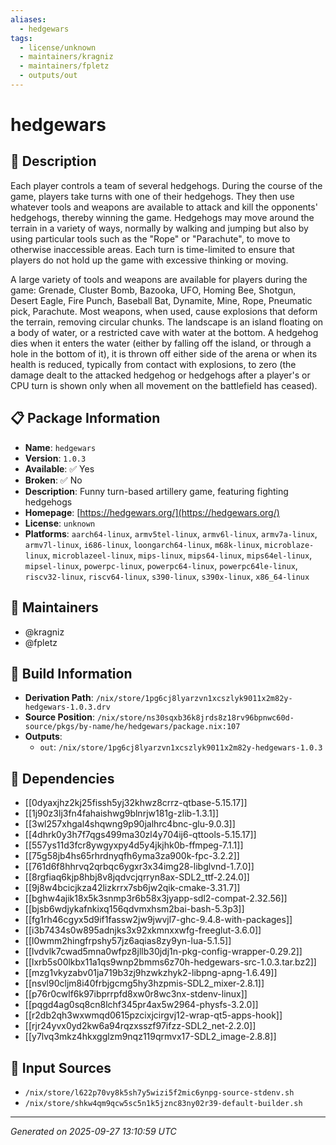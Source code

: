 ```yaml
---
aliases:
  - hedgewars
tags:
  - license/unknown
  - maintainers/kragniz
  - maintainers/fpletz
  - outputs/out
---
```


# hedgewars

## 📝 Description

Each player controls a team of several hedgehogs. During the course of
the game, players take turns with one of their hedgehogs. They then use
whatever tools and weapons are available to attack and kill the
opponents' hedgehogs, thereby winning the game. Hedgehogs may move
around the terrain in a variety of ways, normally by walking and jumping
but also by using particular tools such as the "Rope" or "Parachute", to
move to otherwise inaccessible areas. Each turn is time-limited to
ensure that players do not hold up the game with excessive thinking or
moving.

A large variety of tools and weapons are available for players during
the game: Grenade, Cluster Bomb, Bazooka, UFO, Homing Bee, Shotgun,
Desert Eagle, Fire Punch, Baseball Bat, Dynamite, Mine, Rope, Pneumatic
pick, Parachute. Most weapons, when used, cause explosions that deform
the terrain, removing circular chunks. The landscape is an island
floating on a body of water, or a restricted cave with water at the
bottom. A hedgehog dies when it enters the water (either by falling off
the island, or through a hole in the bottom of it), it is thrown off
either side of the arena or when its health is reduced, typically from
contact with explosions, to zero (the damage dealt to the attacked
hedgehog or hedgehogs after a player's or CPU turn is shown only when
all movement on the battlefield has ceased).

## 📋 Package Information

- **Name**: `hedgewars`
- **Version**: `1.0.3`
- **Available**: ✅ Yes
- **Broken**: ✅ No
- **Description**: Funny turn-based artillery game, featuring fighting hedgehogs
- **Homepage**: [https://hedgewars.org/](https://hedgewars.org/)
- **License**: `unknown`
- **Platforms**: `aarch64-linux`, `armv5tel-linux`, `armv6l-linux`, `armv7a-linux`, `armv7l-linux`, `i686-linux`, `loongarch64-linux`, `m68k-linux`, `microblaze-linux`, `microblazeel-linux`, `mips-linux`, `mips64-linux`, `mips64el-linux`, `mipsel-linux`, `powerpc-linux`, `powerpc64-linux`, `powerpc64le-linux`, `riscv32-linux`, `riscv64-linux`, `s390-linux`, `s390x-linux`, `x86_64-linux`
## 👥 Maintainers

- @kragniz
- @fpletz


## 🔧 Build Information

- **Derivation Path**: `/nix/store/1pg6cj8lyarzvn1xcszlyk9011x2m82y-hedgewars-1.0.3.drv`
- **Source Position**: `/nix/store/ns30sqxb36k8jrds8z18rv96bpnwc60d-source/pkgs/by-name/he/hedgewars/package.nix:107`
- **Outputs**:
  - `out`:  `/nix/store/1pg6cj8lyarzvn1xcszlyk9011x2m82y-hedgewars-1.0.3`

## 🔗 Dependencies

- [[0dyaxjhz2kj25fissh5yj32khwz8crrz-qtbase-5.15.17]]
- [[1j90z3lj3fn4fahaishwg9blnrjw181g-zlib-1.3.1]]
- [[3wl257xhgal4shqwng9p90jalhrc4bnc-glu-9.0.3]]
- [[4dhrk0y3h7f7qgs499ma30zl4y704ij6-qttools-5.15.17]]
- [[557ys11d3fcr8ywgyxpy4d5y4jkjhk0b-ffmpeg-7.1.1]]
- [[75g58jb4hs65rhrdnyqfh6yma3za900k-fpc-3.2.2]]
- [[761d6f8hhrvq2qrbqc6ygxr3x34img28-libglvnd-1.7.0]]
- [[8rgfiaq6kjp8hbj8v8jqdvcjqrryn8ax-SDL2_ttf-2.24.0]]
- [[9j8w4bcicjkza42lizkrrx7sb6jw2qik-cmake-3.31.7]]
- [[bghw4ajik18x5k3snmp3r6b58x3jyapp-sdl2-compat-2.32.56]]
- [[bjsb6wdjykafnkixq156qdvmxhsm2bai-bash-5.3p3]]
- [[fg1rh46cgyx5d9if1fassw2jw9jwvjl7-ghc-9.4.8-with-packages]]
- [[i3b7434s0w895adnjks3x92xkmnxxwfg-freeglut-3.6.0]]
- [[l0wmm2hingfrpshy57jz6aqias8zy9yn-lua-5.1.5]]
- [[lvdvlk7cwad5mna0wfpz8jllb30jdj1n-pkg-config-wrapper-0.29.2]]
- [[lxrb5s00lkbx11a1qs9wnp2bmms6z70h-hedgewars-src-1.0.3.tar.bz2]]
- [[mzg1vkyzabv01ja719b3zj9hzwkzhyk2-libpng-apng-1.6.49]]
- [[nsvl90cljm8i40frbjgcmg5hy3hzpmis-SDL2_mixer-2.8.1]]
- [[p76r0cwlf6k97ibprrpfd8xw0r8wc3nx-stdenv-linux]]
- [[pqgd4ag0sq8cn8lchf345pr4ax5w2964-physfs-3.2.0]]
- [[r2db2qh3wxwmqd0615pzcixjcirgvj12-wrap-qt5-apps-hook]]
- [[rjr24yvx0yd2kw6a94rqzxsszf97ifzz-SDL2_net-2.2.0]]
- [[y7lvq3mkz4hkxgglzm9nqz119qrmvx17-SDL2_image-2.8.8]]

## 📁 Input Sources

- `/nix/store/l622p70vy8k5sh7y5wizi5f2mic6ynpg-source-stdenv.sh`
- `/nix/store/shkw4qm9qcw5sc5n1k5jznc83ny02r39-default-builder.sh`

---
*Generated on 2025-09-27 13:10:59 UTC*
